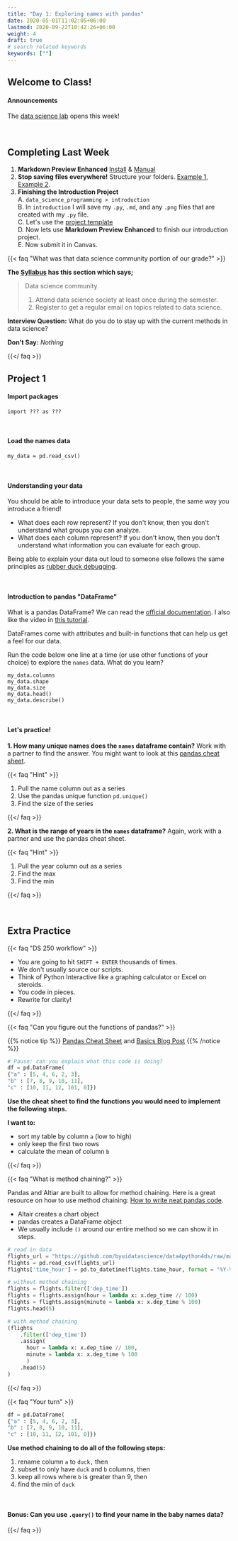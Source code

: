```yaml
---
title: "Day 1: Exploring names with pandas"
date: 2020-05-01T11:02:05+06:00
lastmod: 2020-09-22T10:42:26+06:00
weight: 4
draft: true
# search related keywords
keywords: [""]
---
```


## Welcome to Class!

#### Announcements

The [data science lab](https://byuidatascience.github.io/lab/) opens this week!

<br>

## Completing Last Week

1. __Markdown Preview Enhanced__ [Install](https://marketplace.visualstudio.com/items?itemName=shd101wyy.markdown-preview-enhanced) & [Manual](https://shd101wyy.github.io/markdown-preview-enhanced/#/)
2. __Stop saving files everywhere!__ Structure your folders. [Example 1](https://drivendata.github.io/cookiecutter-data-science/), [Example 2](https://github.com/BYUIDSS/blank_project_repository).
3. __Finishing the Introduction Project__    
    A. `data_science_programming > introduction`   
    B. In  `introduction` I will save my `.py`, `.md`, and any `.png` files that are created with my `.py` file.   
    C. Let's use the [project template](https://byuistats.github.io/DS250-Cannon/template/cse250_project_template_clean.md)     
    D. Now lets use __Markdown Preview Enhanced__ to finish our introduction project.   
    E. Now submit it in Canvas.   

{{< faq "What was that data science community portion of our grade?" >}}

__The [Syllabus](https://byuistats.github.io/DS250-Cannon/course-materials/syllabus/) has this section which says;__

> Data science community
> 1. Attend data science society at least once during the semester.
> 2. Register to get a regular email on topics related to data science.

__Interview Question:__  What do you do to stay up with the current methods in data science?

__Don't Say:__ _Nothing_

{{</ faq >}}


## Project 1

#### Import packages

```
import ??? as ???
```

<br>

#### Load the names data

```
my_data = pd.read_csv()
```

<br>

#### Understanding your data

You should be able to introduce your data sets to people, the same way you introduce a friend!

- What does each row represent? If you don't know, then you don't understand what groups you can analyze.
- What does each column represent? If you don't know, then you don't understand what information you can evaluate for each group.

Being able to explain your data out loud to someone else follows the same principles as [rubber duck debugging](https://rubberduckdebugging.com/).

<br>

#### Introduction to pandas "DataFrame"

What is a pandas DataFrame? We can read the [official documentation](https://pandas.pydata.org/pandas-docs/stable/user_guide/dsintro.html#dataframe). I also like the video in [this tutorial](https://www.datacamp.com/community/tutorials/pandas-tutorial-dataframe-python).

DataFrames come with attributes and built-in functions that can help us get a feel for our data.

Run the code below one line at a time (or use other functions of your choice) to explore the `names` data. What do you learn?

```{python}
my_data.columns
my_data.shape
my_data.size
my_data.head()
my_data.describe()
```
<!---- https://towardsdatascience.com/wrangling-data-with-pandas-27ef828aff01 ----->

<br>

#### Let's practice!

**1. How many unique names does the `names` dataframe contain?** Work with a partner to find the answer. You might want to look at this [pandas cheat sheet](https://pandas.pydata.org/Pandas_Cheat_Sheet.pdf).

{{< faq "Hint" >}}

1. Pull the name column out as a series
1. Use the pandas unique function `pd.unique()`
1. Find the size of the series

{{</ faq >}}

**2. What is the range of years in the `names` dataframe?** Again, work with a partner and use the pandas cheat sheet.

{{< faq "Hint" >}}

1. Pull the year column out as a series
1. Find the max
1. Find the min

{{</ faq >}}


<!-------------------------------------
## Working with Pandas

{{< faq "Loading the names data" >}}

#### Visit the [Project 1 Instructions](../../../projects/project-1) to download the data.

```{python}
#%%
# load packages
import pandas as pd
import altair as alt

#%%
# load data from url
url = "this_is_the_url_to_the_csv_file"
names = pd.read_csv(url)

#%%
# or, you can load data from file
names2 = pd.read_csv("names_year.csv")
```
{{</ faq >}}


{{< faq "Pandas and DataFrames" >}}

#### What is a [Pandas DataFrame](https://pandas.pydata.org/pandas-docs/stable/user_guide/dsintro.html#dataframe)?

DataFrames come with attributes and built-in functions that can help us get a feel for our data.

Run the code below one line at a time (or use other functions of your choice) to explore the `names` data. What do you learn?

```{python}
names.columns
names.shape
names.size
names.head()
names.describe()
```
{{</ faq >}}

## Understanding the power of pandas

{{< faq "What is the data science workflow?" >}}

## The data science workflow

> - __You are going to hit `SHIFT + ENTER` thousands of times.__
> - __We don't usually source our scripts.__
> - __Think of Python Interactive like a [TI-86](https://en.wikipedia.org/wiki/TI-86) or Excel on steroids.__
> - __You code in pieces.__
> - __Rewrite for clarity!__

{{</ faq >}}



{{< faq "Can you figure out the functions of pandas?" >}}

{{% notice tip %}}
[Pandas Cheat Sheet](https://pandas.pydata.org/Pandas_Cheat_Sheet.pdf)
{{% /notice %}}

```python
df = pd.DataFrame(
{"a" : [4 ,5, 6],
"b" : [7, 8, 9],
"c" : [10, 11, 12]})
# Can someone read this code in english?
```


### Use the cheat sheet to find the functions you would need to implement the following steps.

__I want to;__

1. sort my table by column `a` then
1. only use the first 2 rows then
1. calculate the mean of column `b`.

__I want to;__

1. rename column `a` to `duck` then
1. subset to only have `duck` and `b` columns then
1. keep all rows where `b` is less than 9 then
1. find the min of `duck`



----------------------------------------->





<!-----------------------------
{{< faq "How many unique years do we have for our name?" >}}

```
pd.unique(dat.query('name == "John"').year).min()
pd.unique(dat.query('name == "John"').year).max()
pd.unique(dat.query('name == "John"').year).size
```


<iframe src="https://beepmyclock.com/widget/timer" frameborder="0" style="border:0;height:175px;"></iframe>

{{</ faq >}}

{{< faq "Filtering rows of a DataFrame" >}}

#### Make sure to do the project readings!

- [P4DS: 5.2 Filter rows with .query()](https://byuidatascience.github.io/python4ds/transform.html#filter-rows-with-.query)
- [The query method](https://pandas.pydata.org/pandas-docs/stable/user_guide/indexing.html#the-query-method)

{{</ faq >}}
------------------------------------>

<br>





## Extra Practice

{{< faq "DS 250 workflow" >}}

- You are going to hit `SHIFT + ENTER` thousands of times.
- We don't usually source our scripts.
- Think of Python Interactive like a graphing calculator or Excel on steroids.
- You code in pieces.
- Rewrite for clarity!

{{</ faq >}}


<!----------------------------------
{{< faq "Setup for Project 1" >}}

#### Create the folder and files to get prepared.

- `DS250 > project_1 >`    
    - `names.py`   
    - `names.md`
    - `notes.md`
    - `data.csv` _(just in case the internet is down)_

#### "How should we start each file?"

__I would do this process for every project.__

- **names.py:** Every file starts with the same cells 1) import packages, 2) load data.
- **names.md:** Let's start with the [course template](../../template/cse250_project_template.md)
= **notes.md:** I would copy over the project information and then keep notes on the readings in that section.

{{</ faq >}}



{{< faq "First steps for Project 1" >}}

__Read through the instructions for [Project 1: What's in a name?](../../../projects/introduction/project-1)__

Let's make sure we can read in the data.

```python
#%%
# load packages
import pandas as pd
import altair as alt

#%%
# load data
url = "https://github.com/byuidatascience/data4names/raw/master/data-raw/names_year/names_year.csv"
names = pd.read_csv(url)
```
{{</ faq >}}
------------------------------------>

{{< faq "Can you figure out the functions of pandas?" >}}

{{% notice tip %}}
[Pandas Cheat Sheet](https://pandas.pydata.org/Pandas_Cheat_Sheet.pdf) and [Basics Blog Post](https://towardsdatascience.com/pandas-basics-cheat-sheet-2021-python-for-data-science-8beb76afa85f)
{{% /notice %}}

```python
# Pause: can you explain what this code is doing?
df = pd.DataFrame(
{"a" : [5, 4, 6, 2, 3],
"b" : [7, 8, 9, 10, 11],
"c" : [10, 11, 12, 101, 0]})
```

**Use the cheat sheet to find the functions you would need to implement the following steps.**

__I want to:__

- sort my table by column `a` (low to high)
- only keep the first two rows
- calculate the mean of column `b`

{{</ faq >}}


{{< faq "What is method chaining?" >}}

Pandas and Altiar are built to allow for method chaining. Here is a great resource on how to use method chaining: [How to write neat pandas code](https://pandasninja.com/2019/04/how-to-write-neat-pandas-code/). 

- Altair creates a chart object
- pandas creates a DataFrame object
- We usually include `()` around our entire method so we can show it in steps.

```python
# read in data
flights_url = "https://github.com/byuidatascience/data4python4ds/raw/master/data-raw/flights/flights.csv"
flights = pd.read_csv(flights_url)
flights['time_hour'] = pd.to_datetime(flights.time_hour, format = "%Y-%m-%d %H:%M:%S")

# without method chaining
flights = flights.filter(['dep_time'])
flights = flights.assign(hour = lambda x: x.dep_time // 100)
flights = flights.assign(minute = lambda x: x.dep_time % 100)
flights.head(5)

# with method chaining
(flights
    .filter(['dep_time'])
    .assign(
      hour = lambda x: x.dep_time // 100,
      minute = lambda x: x.dep_time % 100
      )
    .head(5)
)
```
<!----------------
```python
url = "https://github.com/byuidatascience/data4python4ds/raw/master/data-raw/mpg/mpg.csv"

mpg = pd.read_csv(url)

chart_loess = (alt.Chart(mpg)
  .encode(
    x = "displ",
    y = "hwy")
  .transform_loess("displ", "hwy")
  .mark_line()
)

chart_loess
```
-------------------->
{{</ faq >}}

{{< faq "Your turn" >}}

```python
df = pd.DataFrame(
{"a" : [5, 4, 6, 2, 3],
"b" : [7, 8, 9, 10, 11],
"c" : [10, 11, 12, 101, 0]})
```

__Use method chaining to do all of the following steps:__

1. rename column `a` to `duck,` then
1. subset to only have `duck` and `b` columns, then
1. keep all rows where `b` is greater than 9, then
1. find the min of `duck`

<br>

#### Bonus: Can you use `.query()` to find your name in the baby names data?

{{</ faq >}}
















<!----------------------------------------
## Completing Last Week

{{< faq "Trouble with `altair_saver`?" >}}

Let's take 10 minutes and make sure everyone can save an Altair chart. Teach one another!

{{</ faq >}}



{{< faq "Project 0: Final report" >}}

__Stop saving files everywhere!__ Structure your folders the same way for each project.

1. Create a `cse250` folder with another `introduction` folder inside
2. In  `introduction` I will save my `.py`, `.md`, and any `.png` files that are created with my `.py` file  
3. The `.md` can be copy-and-pasted from the [project template](../../../../static/template/cse250_project_template.md)  
4. Now lets use [Markdown Preview Enhanced](https://marketplace.visualstudio.com/items?itemName=shd101wyy.markdown-preview-enhanced) to see the changes to our `.md` report
5. Save the report at a `.pdf` and submit it in Canvas ([Video tutorial](../../../course-materials/markdown) for final reports)

{{</ faq >}}
-------------------------------------------------------------->

<!------------
{{< faq "What was that data science community portion of our grade?" >}}

__The [Syllabus](../../course-materials/syllabus) has this section which says;__

> Data science community
> 1. Attend data science society at least once during the semester.
> 2. Find two data science in Python articles (or blog posts) and lead a discussion in the class.
> 3. Register to get a regular email on topics related to data science.

__Interview Question:__  What do you do to stay up with the current methods in data science?

__Don't Say:__ _Nothing_


### Register for a newsletter

> - https://www.datascienceweekly.org/
> - https://dataelixir.com/ [Archives](https://dataelixir.com/newsletters/)
> - https://tinyletter.com/data-is-plural
> - https://towardsdatascience.com/tagged/tds-letter [sign-up](https://towardsdatascience.com/receive-our-newsletters-681049ffa0cf)

### Find 2 data science in Python articles and lead 2 discussions in class.

> 1. You need at least 3 people in your discussion.
> 2. You should share the discussion article with your group by the second class day of the project. [Google Doc Share](https://docs.google.com/spreadsheets/d/17X_6WNEPOqhJhkEfJFkUF-C3vxbMwrsB865w3mGMxcE/edit?usp=sharing)
> 3. You are expected to __keep the group busy for 10 minutes__ with the article.
>    A. You could find an article that teaches a new Python Pandas or Altair method.     
>    B. You could find a good data ethics or how to find a data science job article and lead a discussion.    
>    C. You could provide questions or activity material before the class.

{{</ faq >}}
------------>


